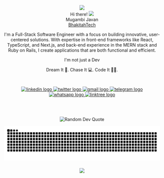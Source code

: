 <div align="center"><img src="https://emojis.slackmojis.com/emojis/images/1577305505/7373/hand_wave.gif?1577305505" width="50" /></div>
<div align="center"> Hi there! <img src="https://emojis.slackmojis.com/emojis/images/1536351075/4594/blob-wave.gif" width="25"/> </div>
<div align="center">
 Mugambi Javan <br>
<a href="https://bhakitah-tech.vercel.app/" target="_blank">BhakitahTech</a>
 <br>
 <p>
  I'm a Full-Stack Software Engineer with a focus on building innovative, user-centered solutions. With expertise in front-end frameworks like React, TypeScript, and Next.js, and back-end experience in the MERN stack and Ruby on Rails, I create applications that are both functional and efficient.
</p>
 <p align="center">I'm not just a Dev</p>

Dream It 💫.  Chase It 💻.  Code It 👨‍💻.<br>
<br clear="both">

###
</div>

###

<div align="center">
  <a href="https://www.linkedin.com/in/javan-mugambi-2351a81b0/" target="_blank">
    <img src="https://raw.githubusercontent.com/maurodesouza/profile-readme-generator/master/src/assets/icons/social/linkedin/default.svg" width="52" height="40" alt="linkedin logo" />
</a>
<a href="https://twitter.com/mugambi_javan" target="_blank">
    <img src="https://raw.githubusercontent.com/maurodesouza/profile-readme-generator/master/src/assets/icons/social/twitter/default.svg" width="52" height="40" alt="twitter logo" />
</a>
<a href="mugambijavan@gmail.com" target="_blank">
    <img src="https://raw.githubusercontent.com/maurodesouza/profile-readme-generator/master/src/assets/icons/social/gmail/default.svg" width="52" height="40" alt="gmail logo" />
</a>
<a href="https://t.me/KamiriJavan" target="_blank">
    <img src="https://raw.githubusercontent.com/maurodesouza/profile-readme-generator/master/src/assets/icons/social/telegram/default.svg" width="52" height="40" alt="telegram logo" />
</a>
<a href="https://wa.me/+254727761646" target="_blank">
    <img src="https://raw.githubusercontent.com/maurodesouza/profile-readme-generator/master/src/assets/icons/social/whatsapp/default.svg" width="52" height="40" alt="whatsapp logo" />
</a>
<a href="https://linktr.ee/mugambijavan" target="_blank">
    <img src="https://raw.githubusercontent.com/maurodesouza/profile-readme-generator/master/src/assets/icons/social/linktree/default.svg" width="52" height="40" alt="linktree logo" />
</a>

</div>

###

<br clear="both">


###

<p align="center">
  <img src="https://quotes-github-readme.vercel.app/api?type=vertical&theme=dark" alt="Random Dev Quote">
</p>
<img src="https://raw.githubusercontent.com/mugambijavan/mugambijavan/output/snake.svg" alt="Snake animation" />


###

<div align="center">
  <img src="https://profile-counter.glitch.me/mugambijavan/count.svg?"  />
</div>

###




